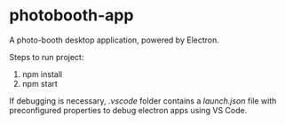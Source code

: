 # photobooth-app
A photo-booth desktop application, powered by Electron.

Steps to run project:
1. npm install
2. npm start

If debugging is necessary, _.vscode_ folder contains a _launch.json_ file
with preconfigured properties to debug electron apps using VS Code.